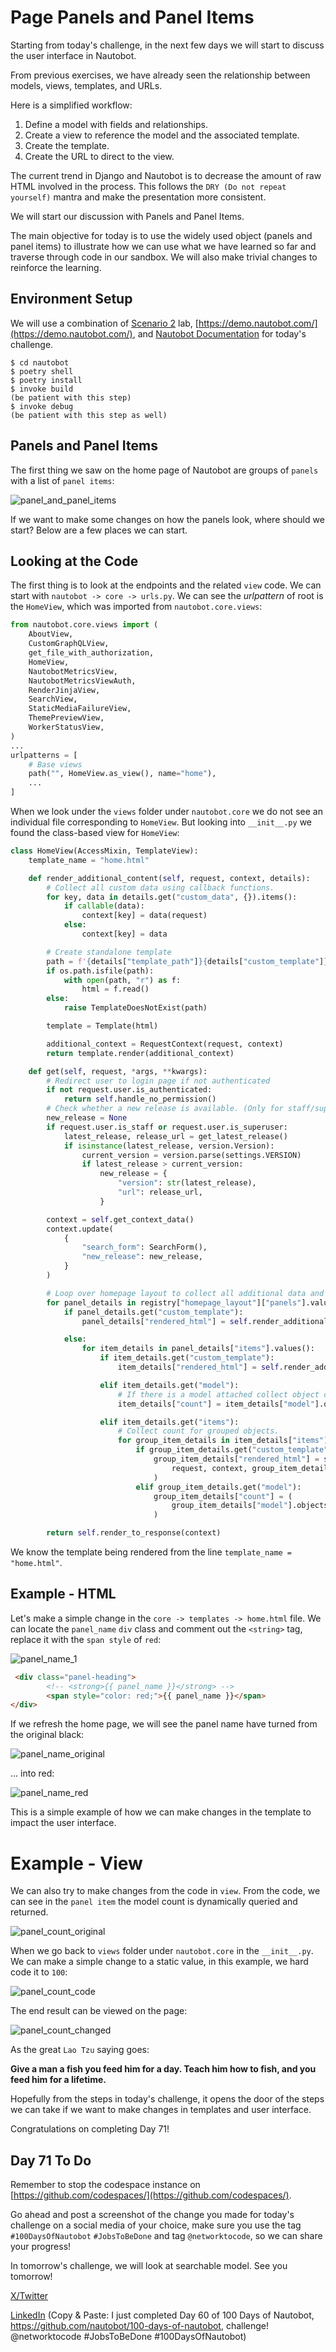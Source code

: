 # Page Panels and Panel Items

Starting from today's challenge, in the next few days we will start to discuss the user interface in Nautobot. 

From previous exercises, we have already seen the relationship between models, views, templates, and URLs. 

Here is a simplified workflow: 

1. Define a model with fields and relationships. 
2. Create a view to reference the model and the associated template. 
3. Create the template. 
4. Create the URL to direct to the view. 

The current trend in Django and Nautobot is to decrease the amount of raw HTML involved in the process. This follows the `DRY (Do not repeat yourself)` mantra and make the presentation more consistent. 

We will start our discussion with Panels and Panel Items. 

The main objective for today is to use the widely used object (panels and panel items) to illustrate how we can use what we have learned so far and traverse through code in our sandbox. We will also make trivial changes to reinforce the learning. 

## Environment Setup

We will use a combination of [Scenario 2](../Lab_Setup/scenario_2_setup/README.md) lab, [https://demo.nautobot.com/](https://demo.nautobot.com/), and [Nautobot Documentation](https://docs.nautobot.com/projects/core/en/latest/user-guide/core-data-model/overview/introduction/) for today's challenge. 

```
$ cd nautobot
$ poetry shell
$ poetry install
$ invoke build
(be patient with this step)
$ invoke debug
(be patient with this step as well)
```

## Panels and Panel Items

The first thing we saw on the home page of Nautobot are groups of `panels` with a list of `panel items`: 

![panel_and_panel_items](images/panel_and_panel_items.png)

If we want to make some changes on how the panels look, where should we start? Below are a few places we can start. 

## Looking at the Code

The first thing is to look at the endpoints and the related `view` code. We can start with `nautobot -> core -> urls.py`. We can see the *urlpattern* of root is the `HomeView`, which was imported from `nautobot.core.views`: 

```python nautobot.core.urls.py
from nautobot.core.views import (
    AboutView,
    CustomGraphQLView,
    get_file_with_authorization,
    HomeView,
    NautobotMetricsView,
    NautobotMetricsViewAuth,
    RenderJinjaView,
    SearchView,
    StaticMediaFailureView,
    ThemePreviewView,
    WorkerStatusView,
)
...
urlpatterns = [
    # Base views
    path("", HomeView.as_view(), name="home"),
    ...
]
```

When we look under the `views` folder under `nautobot.core` we do not see an individual file corresponding to `HomeView`. But looking into `__init__.py` we found the class-based view for `HomeView`: 

```python nautobot.core.views.__init__.py
class HomeView(AccessMixin, TemplateView):
    template_name = "home.html"

    def render_additional_content(self, request, context, details):
        # Collect all custom data using callback functions.
        for key, data in details.get("custom_data", {}).items():
            if callable(data):
                context[key] = data(request)
            else:
                context[key] = data

        # Create standalone template
        path = f'{details["template_path"]}{details["custom_template"]}'
        if os.path.isfile(path):
            with open(path, "r") as f:
                html = f.read()
        else:
            raise TemplateDoesNotExist(path)

        template = Template(html)

        additional_context = RequestContext(request, context)
        return template.render(additional_context)

    def get(self, request, *args, **kwargs):
        # Redirect user to login page if not authenticated
        if not request.user.is_authenticated:
            return self.handle_no_permission()
        # Check whether a new release is available. (Only for staff/superusers.)
        new_release = None
        if request.user.is_staff or request.user.is_superuser:
            latest_release, release_url = get_latest_release()
            if isinstance(latest_release, version.Version):
                current_version = version.parse(settings.VERSION)
                if latest_release > current_version:
                    new_release = {
                        "version": str(latest_release),
                        "url": release_url,
                    }

        context = self.get_context_data()
        context.update(
            {
                "search_form": SearchForm(),
                "new_release": new_release,
            }
        )

        # Loop over homepage layout to collect all additional data and create custom panels.
        for panel_details in registry["homepage_layout"]["panels"].values():
            if panel_details.get("custom_template"):
                panel_details["rendered_html"] = self.render_additional_content(request, context, panel_details)

            else:
                for item_details in panel_details["items"].values():
                    if item_details.get("custom_template"):
                        item_details["rendered_html"] = self.render_additional_content(request, context, item_details)

                    elif item_details.get("model"):
                        # If there is a model attached collect object count.
                        item_details["count"] = item_details["model"].objects.restrict(request.user, "view").count()

                    elif item_details.get("items"):
                        # Collect count for grouped objects.
                        for group_item_details in item_details["items"].values():
                            if group_item_details.get("custom_template"):
                                group_item_details["rendered_html"] = self.render_additional_content(
                                    request, context, group_item_details
                                )
                            elif group_item_details.get("model"):
                                group_item_details["count"] = (
                                    group_item_details["model"].objects.restrict(request.user, "view").count()
                                )

        return self.render_to_response(context)
```

We know the template being rendered from the line `template_name = "home.html"`. 

## Example - HTML 

Let's make a simple change in the `core -> templates -> home.html` file. We can locate the `panel_name` `div` class and comment out the `<string>` tag, replace it with the `span style` of `red`: 

![panel_name_1](images/panel_name_1.png)

```HTML
 <div class="panel-heading">
        <!-- <strong>{{ panel_name }}</strong> -->
        <span style="color: red;">{{ panel_name }}</span>
</div>
```

If we refresh the home page, we will see the panel name have turned from the original black: 

![panel_name_original](images/panel_name_original.png)

... into red: 

![panel_name_red](images/panel_name_red.png)

This is a simple example of how we can make changes in the template to impact the user interface. 

# Example - View

We can also try to make changes from the code in `view`. From the code, we can see in the `panel item` the model count is dynamically queried and returned. 

![panel_count_original](images/item_count_original.png)

When we go back to `views` folder under `nautobot.core` in the `__init__.py`. We can make a simple change to a static value, in this example, we hard code it to `100`: 

![panel_count_code](images/item_count_code.png)

The end result can be viewed on the page: 

![panel_count_changed](images/item_count_changed.png)

As the great `Lao Tzu` saying goes: 

**Give a man a fish you feed him for a day. Teach him how to fish, and you feed him for a lifetime.** 

Hopefully from the steps in today's challenge, it opens the door of the steps we can take if we want to  make changes in templates and user interface. 

Congratulations on completing Day 71! 

## Day 71 To Do

Remember to stop the codespace instance on [https://github.com/codespaces/](https://github.com/codespaces/). 

Go ahead and post a screenshot of the change you made for today's challenge on a social media of your choice, make sure you use the tag `#100DaysOfNautobot` `#JobsToBeDone` and tag `@networktocode`, so we can share your progress! 

In tomorrow's challenge, we will look at searchable model. See you tomorrow! 

[X/Twitter](<https://twitter.com/intent/tweet?url=https://github.com/nautobot/100-days-of-nautobot&text=I+just+completed+Day+60+of+the+100+days+of+nautobot+challenge+!&hashtags=100DaysOfNautobot,JobsToBeDone>)

[LinkedIn](https://www.linkedin.com/) (Copy & Paste: I just completed Day 60 of 100 Days of Nautobot, https://github.com/nautobot/100-days-of-nautobot, challenge! @networktocode #JobsToBeDone #100DaysOfNautobot) 
